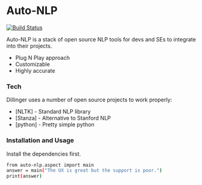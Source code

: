 # Auto-NLP

[![Build Status](https://travis-ci.org/joemccann/dillinger.svg?branch=master)](https://travis-ci.org/joemccann/dillinger)

Auto-NLP is a stack of open source NLP tools for devs and SEs to integrate into their projects. 

  - Plug N Play approach
  - Customizable
  - Highly accurate

### Tech

Dillinger uses a number of open source projects to work properly:

* [NLTK] - Standard NLP library
* [Stanza] - Alternative to Stanford NLP
* [python] - Pretty simple python

### Installation and Usage

Install the dependencies first.

```sh
from auto-nlp.aspect import main
answer = main("The UX is great but the support is poor.")
print(answer)
```



